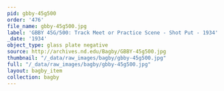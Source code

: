 ```yaml
---
pid: gbby-45g500
order: '476'
file_name: gbby-45g500.jpg
label: 'GBBY 45G/500: Track Meet or Practice Scene - Shot Put - 1934'
_date: '1934'
object_type: glass plate negative
source: http://archives.nd.edu/Bagby/GBBY-45g500.jpg
thumbnail: "/_data/raw_images/bagby/gbby-45g500.jpg"
full: "/_data/raw_images/bagby/gbby-45g500.jpg"
layout: bagby_item
collection: bagby
---
```

